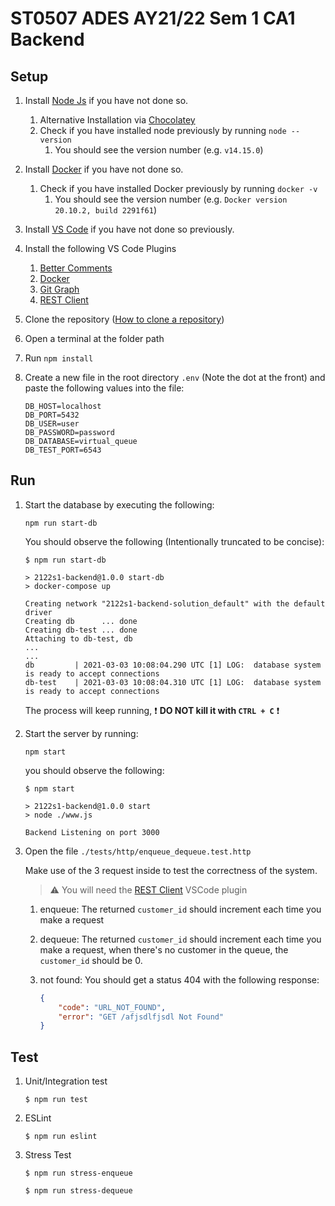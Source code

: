 # ST0507 ADES AY21/22 Sem 1 CA1 Backend

## Setup

1. Install [Node Js](https://nodejs.org/en/download/) if you have not done so.
    1. Alternative Installation via [Chocolatey](https://chocolatey.org/packages/nodejs-lts)
    2. Check if you have installed node previously by running `node --version`
        1. You should see the version number (e.g. `v14.15.0`)
2. Install [Docker](https://docs.docker.com/get-docker/) if you have not done so.
    1. Check if you have installed Docker previously by running `docker -v`
        1. You should see the version number (e.g. `Docker version 20.10.2, build 2291f61`)
3. Install [VS Code](https://code.visualstudio.com/download) if you have not done so previously.
4. Install the following VS Code Plugins
    1. [Better Comments](https://marketplace.visualstudio.com/items?itemName=aaron-bond.better-comments)
    2. [Docker](https://marketplace.visualstudio.com/items?itemName=ms-azuretools.vscode-docker)
    3. [Git Graph](https://marketplace.visualstudio.com/items?itemName=mhutchie.git-graph)
    4. [REST Client](https://marketplace.visualstudio.com/items?itemName=humao.rest-client)
5. Clone the repository ([How to clone a repository](https://docs.github.com/en/github/creating-cloning-and-archiving-repositories/cloning-a-repository))
6. Open a terminal at the folder path
7. Run `npm install`
8. Create a new file in the root directory `.env` (Note the dot at the front) and paste the following values into the file:

    ```
    DB_HOST=localhost
    DB_PORT=5432
    DB_USER=user
    DB_PASSWORD=password
    DB_DATABASE=virtual_queue
    DB_TEST_PORT=6543
    ```

## Run

1. Start the database by executing the following:

    ```
    npm run start-db
    ```

    You should observe the following (Intentionally truncated to be concise):

    ```
    $ npm run start-db

    > 2122s1-backend@1.0.0 start-db
    > docker-compose up

    Creating network "2122s1-backend-solution_default" with the default driver
    Creating db      ... done
    Creating db-test ... done
    Attaching to db-test, db
    ...
    ...
    db         | 2021-03-03 10:08:04.290 UTC [1] LOG:  database system is ready to accept connections
    db-test    | 2021-03-03 10:08:04.310 UTC [1] LOG:  database system is ready to accept connections
    ```

    The process will keep running, ❗ **DO NOT kill it with `CTRL + C`** ❗

2. Start the server by running:

    ```
    npm start
    ```

    you should observe the following:

    ```
    $ npm start

    > 2122s1-backend@1.0.0 start
    > node ./www.js

    Backend Listening on port 3000
    ```

3. Open the file `./tests/http/enqueue_dequeue.test.http`

    Make use of the 3 request inside to test the correctness of the system.

    > ⚠️ You will need the [REST Client](https://marketplace.visualstudio.com/items?itemName=humao.rest-client) VSCode plugin

    1. enqueue: The returned `customer_id` should increment each time you make a request
    2. dequeue: The returned `customer_id` should increment each time you make a request, when there's no customer in the queue, the `customer_id` should be 0.
    3. not found: You should get a status 404 with the following response:

        ```json
        {
            "code": "URL_NOT_FOUND",
            "error": "GET /afjsdlfjsdl Not Found"
        }
        ```

## Test

1. Unit/Integration test

    ```
    $ npm run test
    ```

2. ESLint

    ```
    $ npm run eslint
    ```

3. Stress Test

    ```
    $ npm run stress-enqueue

    $ npm run stress-dequeue
    ```
